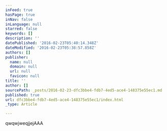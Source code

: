 ```yaml
---
inFeed: true
hasPage: true
inNav: false
inLanguage: null
starred: false
keywords: []
description: ''
datePublished: '2016-02-23T05:40:14.348Z'
dateModified: '2016-02-23T05:38:57.858Z'
authors: []
publisher:
  name: null
  domain: null
  url: null
  favicon: null
title: ''
author: []
sourcePath: _posts/2016-02-23-dfc3bbe4-fdb7-4ed5-ace4-148375e55ec1.md
published: true
url: dfc3bbe4-fdb7-4ed5-ace4-148375e55ec1/index.html
_type: Article

---
```

qwqwjweqjjejAAA
